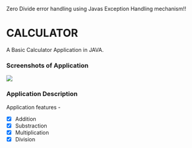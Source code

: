 Zero Divide error handling using Javas Exception Handling mechanism!!
# CALCULATOR

A Basic Calculator Application in JAVA.

### Screenshots of Application
![](assets/cal.png)

### Application Description

Application features -
* [x] Addition
* [x] Substraction
* [x] Multiplication
* [x] Division
